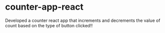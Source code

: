 # counter-app-react
Developed a counter react app that increments and decrements the value of count based on the type of button clicked!!
